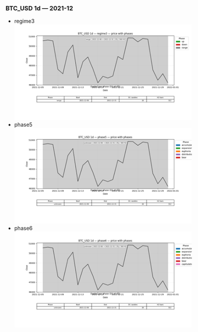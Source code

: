 ### BTC_USD 1d — 2021-12

- regime3
![BTC_USD_1d_regime3_2021-12_phase_price.png](outputs/fourier/phase_monthly/BTC_USD/1d/2021/2021-12/BTC_USD_1d_regime3_2021-12_phase_price.png)
- phase5
![BTC_USD_1d_phase5_2021-12_phase_price.png](outputs/fourier/phase_monthly/BTC_USD/1d/2021/2021-12/BTC_USD_1d_phase5_2021-12_phase_price.png)
- phase6
![BTC_USD_1d_phase6_2021-12_phase_price.png](outputs/fourier/phase_monthly/BTC_USD/1d/2021/2021-12/BTC_USD_1d_phase6_2021-12_phase_price.png)